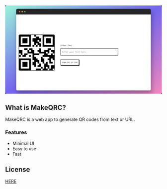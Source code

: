 ![image](public/assets/readme.jpeg)


## What is MakeQRC?

MakeQRC is a web app to generate QR codes from text or URL.

### Features

- Minimal UI
- Easy to use
- Fast

## License

[HERE](https://github.com/Sharukhi/MakeQRC/blob/main/LICENSE)
